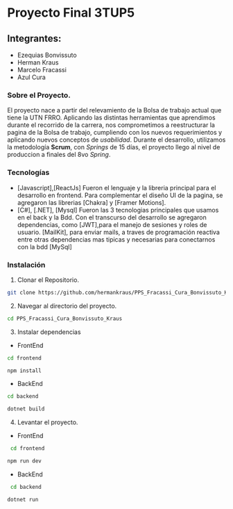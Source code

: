 # Proyecto Final 3TUP5

## Integrantes:
- Ezequias Bonvissuto
- Herman Kraus
- Marcelo Fracassi
- Azul Cura

### Sobre el Proyecto.
El proyecto nace a partir del relevamiento de la Bolsa de trabajo actual que tiene la UTN FRRO.
Aplicando las distintas herramientas que aprendimos durante el recorrido de la carrera, nos comprometimos a reestructurar la pagina de la Bolsa de trabajo, cumpliendo con los nuevos requerimientos y aplicando nuevos conceptos de _usabilidad_.
Durante el desarrollo, utilizamos la metodología __Scrum__, con _Springs_ de 15 días, el proyecto llego al nivel de produccion a finales del 8vo _Spring_.

### Tecnologías
- [Javascript],[ReactJs] Fueron el lenguaje y la libreria principal para el desarrollo en frontend.
  Para complementar el diseño UI de la pagina, se agregaron las librerias [Chakra] y [Framer Motions].
- [C#], [.NET], [Mysql] Fueron las 3 tecnologias principales que usamos en el back y la Bdd.
  Con el transcurso del desarrollo se agregaron dependencias, como [JWT],para el manejo de sesiones y roles de usuario.
  [MailKit], para enviar mails, a traves de programación reactiva entre otras dependencias mas tipicas y necesarias
  para conectarnos con la bdd [MySql]


### Instalación

1. Clonar el Repositorio.
```bash
git clone https://github.com/hermankraus/PPS_Fracassi_Cura_Bonvissuto_Kraus.git
```
2. Navegar al directorio del proyecto.
```bash
cd PPS_Fracassi_Cura_Bonvissuto_Kraus
```
3. Instalar dependencias
 - FrontEnd
 ```bash
 cd frontend
 ```
 ```bash
 npm install
 ```
 - BackEnd
 ```bash
 cd backend
 ```
 ```bash
 dotnet build
 ```
4. Levantar el proyecto.
- FrontEnd
```bash
 cd frontend
 ```
 ```bash
 npm run dev
 ```
- BackEnd
```bash
 cd backend
 ```
 ```bash
 dotnet run
 ```

